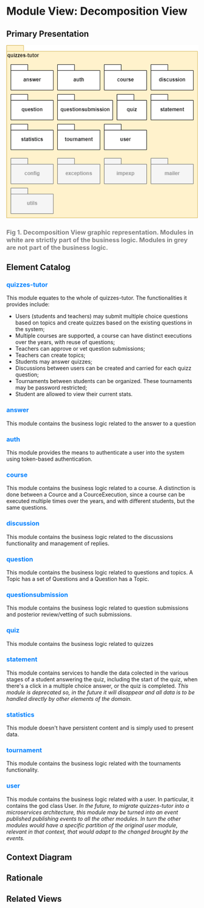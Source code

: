 # Module View: Decomposition View

## Primary Presentation

<img src="pictures/Decomposition View.png" width="800" >


### <span style="color:grey">Fig 1. Decomposition View graphic representation. Modules in white are strictly part of the business logic. Modules in grey are not part of the business logic.</span>

## Element Catalog

### <span style="color:#0080ff">quizzes-tutor</span>
 This module equates to the whole of quizzes-tutor. The functionalities it provides include:
- Users (students and teachers) may submit multiple choice questions based on topics and create quizzes based on the existing questions in the system;
- Multiple courses are supported, a course can have distinct executions over the years, with reuse of questions;
- Teachers can approve or vet question submissions;
- Teachers can create topics;
- Students may answer quizzes;
- Discussions between users can be created and carried for each quizz question;
- Tournaments between students can be organized. These tournaments may be password restricted;
- Student are allowed to view their current stats.

### <span style="color:#0080ff">answer</span>
This module contains the business logic related to the answer to a question

### <span style="color:#0080ff">auth</span>
This module provides the means to authenticate a user into the system using token-based authentication. 

### <span style="color:#0080ff">course</span>
This module contains the business logic related to a course. A distinction is done between a Cource and a CourceExecution, since a course can be executed multiple times over the years, and with different students, but the same questions.

### <span style="color:#0080ff">discussion</span>
This module contains the business logic related to the discussions functionality and management of replies.

### <span style="color:#0080ff">question</span>
This module contains the business logic related to questions and topics. A Topic has a set of Questions and a Question has a Topic.

### <span style="color:#0080ff">questionsubmission</span>
This module contains the business logic related to question submissions and posterior review/vetting of such submissions.

### <span style="color:#0080ff">quiz</span>
This module contains the business logic related to quizzes

### <span style="color:#0080ff">statement</span>
This module contains services to handle the data colected in the various stages of a student answering the quiz, including the start of the quiz, when there's a click in a multiple choice answer, or the quiz is completed.
*This module is deprecated so, in the future it will disappear and all data is to be handled directly by other elements of the domain.*

### <span style="color:#0080ff">statistics</span>
This module doesn't have persistent content and is simply used to present data.

### <span style="color:#0080ff">tournament</span>
This module contains the business logic related with the tournaments functionality.

### <span style="color:#0080ff">user</span>
This module contains the business logic related with a user. In particular, it contains the god class User.
*In the future, to migrate quizzes-tutor into a microservices architecture, this module may be turned into an event published publishing events to all the other modules. In turn the other modules would have a specific partition of the original user module, relevant in that context, that would adapt to the changed brought by the events.*


## Context Diagram

## Rationale

## Related Views
